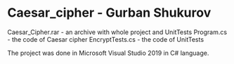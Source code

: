 # Caesar_cipher - Gurban Shukurov
Caesar_Cipher.rar - an archive with whole project and UnitTests
Program.cs - the code of Caesar cipher
EncryptTests.cs - the code of UnitTests

The project was done in Microsoft Visual Studio 2019 in C# language.
